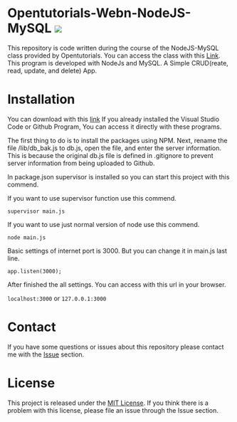 # Opentutorials-Webn-NodeJS-MySQL ![](https://img.shields.io/badge/Code%20Statue-Open-brightgreen.svg)
This repository is code written during the course of the NodeJS-MySQL class provided by Opentutorials.
You can access the class with this [Link](https://opentutorials.org/course/3347).
This program is developed with NodeJs and MySQL. A Simple CRUD(reate, read, update, and delete) App.

# Installation
You can download with this [link](https://github.com/sangumee/Opentutorials-Webn-NodeJS-MySQL/archive/master.zip) If you already installed the Visual Studio Code or Github Program, You can access it directly with these programs.

The first thing to do is to install the packages using NPM.
Next, rename the file /lib/db_bak.js to db.js, open the file, and enter the server information. This is because the original db.js file is defined in .gitignore to prevent server information from being uploaded to Github.

In package.json supervisor is installed so you can start this project with this commend.

If you want to use supervisor function use this commend.

`supervisor main.js`

If you want to use just normal version of node use this commend.

`node main.js`

Basic settings of internet port is 3000. But you can change it in main.js last line.

`app.listen(3000);`

After finished the all settings. You can access with this url in your browser.

`localhost:3000` or `127.0.0.1:3000`

# Contact
If you have some questions or issues about this repository please contact me with the [Issue](https://github.com/sangumee/Opentutorials-Webn-NodeJS-MySQL/issues) section.

# License
This project is released under the [MIT License](https://choosealicense.com/licenses/mit/). If you think there is a problem with this license, please file an issue through the Issue section.
